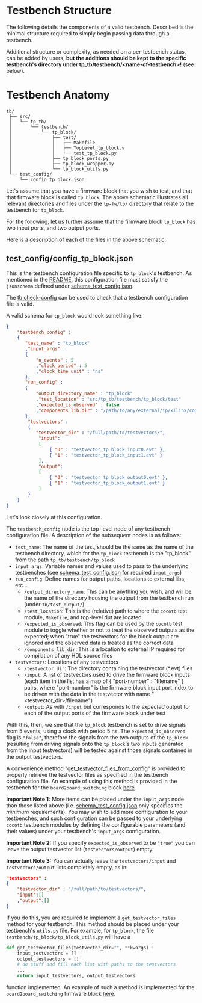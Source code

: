 # Testbench Structure

The following details the components of a valid testbench.
Described is the minimal structure required to simply begin passing
data through a testbench.

Additional structure or complexity, 
as needed on a per-testbench status, can be added by users, **but the
additions should be kept to the specific testbench's directory under
tp_tb/testbench/\<name-of-testbench\>!** (see below).

# Testbench Anatomy

```
tb/
 ├── src/
 │   └── tp_tb/
 │       └── testbench/
 │           └── tp_block/
 │               ├── test/
 │               │   ├── Makefile
 │               │   ├── TopLevel_tp_block.v
 │               │   └── test_tp_block.py
 │               ├── tp_block_ports.py
 │               ├── tp_block_wrapper.py
 │               └── tp_block_utils.py
 └── test_config/
     └── config_tp_block.json
```

Let's assume that you have a firmware block that you wish to test, and
that that firmware block is called `tp_block`. The above schematic
illustrates all relevant directories and files under the `tp-fw/tb/` directory
that relate to the testbench for `tp_block`.

For the following, let us further assume that the firmware block `tp_block` has two
input ports, and two output ports.

Here is a description of each of the files in the above schematic:

## test_config/config_tp_block.json

This is the testbench configuration file specific to `tp_block`'s testbench.
As mentioned in the [README](../README.md), this configuration file must satisfy
the `jsonschema` defined under [schema_test_config.json](../schema/schema_test_config.json).

The [tb check-config](../README.md#tb-check-config) can be used to check that a testbench
configuration file is valid.

A valid schema for `tp_block` would look something like:
```json
{
    "testbench_config" :
    {
       "test_name" : "tp_block"
       ,"input_args" :
       {
           "n_events" : 5
           ,"clock_period" : 5
           ,"clock_time_unit" : "ns"
       },
       "run_config" :
       {
           "output_directory_name" : "tp_block"
           ,"test_location" : "src/tp_tb/testbench/tp_block/test"
           ,"expected_is_observed" : false
           ,"components_lib_dir" : "/path/to/any/external/ip/xilinx/compiled_libraries/"
       },
        "testvectors" :
        {
           "testvector_dir" : "/full/path/to/testvectors/",
            "input":
            [
                { "0" : "testvector_tp_block_input0.evt" },
                { "1" : "testvector_tp_block_input1.evt" }
            ],
            "output":
            [
                { "0" : "testvector_tp_block_output0.evt" },
                { "1" : "testvector_tp_block_output1.evt" }
            ]
        }
    }
}
```

Let's look closely at this configuration.

The `testbench_config` node is the top-level node of any testbench configuration file. A description of the subsequent nodes
is as follows:

   * `test_name`: The name of the test, should be the same as the name of the testbench directory, which for the `tp_block` testbench is the "tp_block" from the path `tp_tb/testbench/tp_block`
   * `input_args`: Variable names and values used to pass to the underlying testbenches (see [schema_test_config.json](../schema/schema_test_config.json) for required `input_args`)
   * `run_config`: Define names for output paths, locations to external libs, etc...
      * `/output_directory_name`: This can be anything you wish, and will be the name of the directory housing the output from the testbench run (under `tb/test_output/`)
      * `/test_location`: This is the (relative) path to where the `cocotb` test module, `Makefile`, and top-level dut are located
      * `/expected_is_observed`: This flag can be used by the `cocotb` test module to toggle whether or not to treat the observed outputs as the expected; when "true" the testvectors for the block output are ignored and the observed data is treated as the correct data
      * `/components_lib_dir`: This is a location to external IP required for compilation of any HDL source files
   * `testvectors`: Locations of any testvectors
      * `/testvector_dir`: The directory containing the testvector (*.evt) files
      * `/input`: A list of testvectors used to drive the firmware block inputs (each item in the list has a map of { "port-number" : "filename" } pairs, where "port-number" is the firmware block input port index to be driven with the data in the  testvector with name "\<testvector_dir\>/filename")
      * `/output`: As with `/input` but corresponds to the *expected* output for each of the output ports of the firmware block under test

With this, then, we see that the `tp_block` testbench is set to drive signals from 5 events, using a clock with period 5 ns.
The `expected_is_observed` flag is `"false"`, therefore the signals  from the two outputs of the `tp_block` (resulting from driving signals
onto the `tp_block`'s two inputs generated from the input testvectors) will be tested
against those signals contained in the output testvectors.

A convenience method "[get_testvector_files_from_config](https://gitlab.cern.ch/atlas_hllhc_uci_htt/tp-fw/-/blob/master/tb/src/tp_tb/utils/test_config.py#L11)"
is provided to properly retrieve the testvector files as specified in the testbench configuration file. An example of
using this method is provided in the testbench for the `board2board_switching`
block [here](https://gitlab.cern.ch/atlas_hllhc_uci_htt/tp-fw/-/blob/master/tb/src/tp_tb/testbench/b2b/test/test_b2b.py#L129).

**Important Note 1:** More items can be placed under the `input_args` node than those listed above
(i.e. [schema_test_config.json](../schema/schema_test_config.json) only specifies the *minimum* requirements).
You may wish to add more configuration to your testbenches, and such configuration can be
passed to your underlying `cocotb` testbench modules by defining the configurable
parameters (and their values) under your testbench's `input_args` configuration.

**Important Note 2:** If you specify `expected_is_observed` to be `"true"` you can leave the output testvector list (`testvectors/output`) empty.

**Important Note 3:** You can actually leave the `testvectors/input` and `testvectors/output` lists completely empty, as in:
```json
"testvectors" :
{
    "testvector_dir" : "/full/path/to/testvectors/",
    "input":[]
    ,"output":[]
}
```
If you do this, you are required to implement a `get_testvector_files` method for
your testbench. This method should be placed under your testbench's `utils.py` file.
For example, for `tp_block`, the file `testbench/tp_block/tp_block_utils.py` will have a
```python
def get_testvector_files(testvector_dir="", **kwargs) :
    input_testvectors = []
    output_testvectors = []
    # do stuff and fill each list with paths to the testvectors
    ...
    return input_testvectors, output_testvectors
```
function implemented. An example of such a method is implemented for the `board2board_switching`
firmware block [here](https://gitlab.cern.ch/atlas_hllhc_uci_htt/tp-fw/-/blob/master/tb/src/tp_tb/testbench/b2b/b2b_utils.py#L7).







